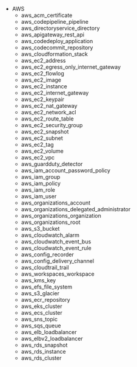 - AWS
  - aws_acm_certificate
  - aws_codepipeline_pipeline
  - aws_directoryservice_directory
  - aws_apigateway_rest_api
  - aws_codedeploy_application
  - aws_codecommit_repository
  - aws_cloudformation_stack
  - aws_ec2_address
  - aws_ec2_egress_only_internet_gateway
  - aws_ec2_flowlog
  - aws_ec2_image
  - aws_ec2_instance
  - aws_ec2_internet_gateway
  - aws_ec2_keypair
  - aws_ec2_nat_gateway
  - aws_ec2_network_acl
  - aws_ec2_route_table
  - aws_ec2_security_group
  - aws_ec2_snapshot
  - aws_ec2_subnet
  - aws_ec2_tag
  - aws_ec2_volume
  - aws_ec2_vpc
  - aws_guardduty_detector
  - aws_iam_account_password_policy
  - aws_iam_group
  - aws_iam_policy
  - aws_iam_role
  - aws_iam_user
  - aws_organizations_account
  - aws_organizations_delegated_administrator
  - aws_organizations_organization
  - aws_organizations_root
  - aws_s3_bucket
  - aws_cloudwatch_alarm
  - aws_cloudwatch_event_bus
  - aws_cloudwatch_event_rule
  - aws_config_recorder
  - aws_config_delivery_channel
  - aws_cloudtrail_trail
  - aws_workspaces_workspace
  - aws_kms_key
  - aws_efs_file_system
  - aws_s3_glacier
  - aws_ecr_repository
  - aws_eks_cluster
  - aws_ecs_cluster
  - aws_sns_topic
  - aws_sqs_queue
  - aws_elb_loadbalancer
  - aws_elbv2_loadbalancer
  - aws_rds_snapshot
  - aws_rds_instance
  - aws_rds_cluster
